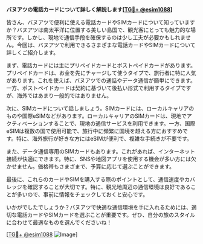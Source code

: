 **バヌアツの電話カードについて詳しく解説します[[TG💪+ @esim1088](https://t.me/s/esim1088)]**

皆さん、バヌアツで便利に使える電話カードやSIMカードについて知っていますか？バヌアツは南太平洋に位置する美しい島国で、観光客にとっても魅力的な場所です。しかし、現地で通信手段を確保するのは少し工夫が必要かもしれません。今回は、バヌアツで利用できるさまざまな電話カードやSIMカードについて詳しくご紹介します。

まず、電話カードには主にプリペイドカードとポストペイドカードがあります。プリペイドカードは、お金を先にチャージして使うタイプで、旅行者に特に人気があります。これを使えば、バヌアツでの通話やデータ通信が簡単にできます。一方、ポストペイドカードは契約に基づいて後払い形式で利用するタイプですが、海外ではあまり一般的ではありません。

次に、SIMカードについて話しましょう。SIMカードには、ローカルキャリアのものや国際eSIMなどがあります。ローカルキャリアのSIMカードは、現地でアクティベーションすることで、現地の通信サービスを利用できます。一方、国際eSIMは複数の国で使用可能で、旅行中に頻繁に国境を越える方におすすめです。特に、海外旅行が好きな方にはeSIMが便利で、複雑な手続きが不要です。

また、データ通信専用のSIMカードもあります。これがあれば、インターネット接続が快適にできます。特に、SNSや地図アプリを使用する機会が多い方には欠かせません。価格帯もさまざまで、予算に応じて選ぶことができます。

最後に、これらのカードやSIMを購入する際のポイントとして、通信速度やカバレッジを確認することが大切です。特に、観光地周辺の通信環境は良好であることが多いので、事前に情報をチェックしておくと安心です。

いかがでしたでしょうか？バヌアツで快適な通信環境を手に入れるためには、適切な電話カードやSIMカードを選ぶことが重要です。ぜひ、自分の旅のスタイルに合わせて最適なものを選んでくださいね！

[[TG💪+ @esim1088](https://t.me/s/esim1088) ![Image](https://i.postimg.cc/Y0z9fWf4/image.png)]
